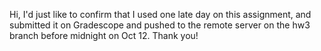 Hi, I'd just like to confirm that I used one late day on this assignment, and submitted it on Gradescope and pushed to the remote server on the hw3 branch before midnight on Oct 12. Thank you!
